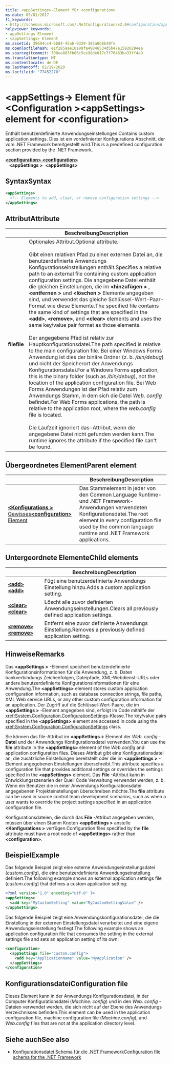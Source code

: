 ```yaml
---
title: <appSettings>-Element für <configuration>
ms.date: 05/01/2017
f1_keywords:
- http://schemas.microsoft.com/.NetConfiguration/v2.0#configuration/appSettings
helpviewer_keywords:
- appSettings Element
- <appSettings> Element
ms.assetid: 39694cc4-6b84-45a6-9329-385a0d8b48fe
ms.openlocfilehash: e1f285aae10a89fa49846534d5b47e15920294ea
ms.sourcegitcommit: 700ea803fb06c5ce98de017c7f76463ba33ff4a9
ms.translationtype: MT
ms.contentlocale: de-DE
ms.lasthandoff: 02/19/2020
ms.locfileid: "77452278"
---
```

# <a name="appsettings-element-for-configuration"></a><span data-ttu-id="44b9e-102">\<appSettings-> Element für \<Configuration ></span><span class="sxs-lookup"><span data-stu-id="44b9e-102">\<appSettings> element for \<configuration></span></span>

<span data-ttu-id="44b9e-103">Enthält benutzerdefinierte Anwendungseinstellungen.</span><span class="sxs-lookup"><span data-stu-id="44b9e-103">Contains custom application settings.</span></span> <span data-ttu-id="44b9e-104">Dies ist ein vordefinierter Konfigurations Abschnitt, der vom .NET Framework bereitgestellt wird.</span><span class="sxs-lookup"><span data-stu-id="44b9e-104">This is a predefined configuration section provided by the .NET Framework.</span></span>

<span data-ttu-id="44b9e-105">[ **\<configuration>** ](../configuration-element.md) </span><span class="sxs-lookup"><span data-stu-id="44b9e-105">[**\<configuration>**](../configuration-element.md) </span></span>  
<span data-ttu-id="44b9e-106">&nbsp;&nbsp; **\<appSettings >**</span><span class="sxs-lookup"><span data-stu-id="44b9e-106">&nbsp;&nbsp;**\<appSettings>**</span></span>

## <a name="syntax"></a><span data-ttu-id="44b9e-107">Syntax</span><span class="sxs-lookup"><span data-stu-id="44b9e-107">Syntax</span></span>

```xml
<appSettings>
  <!-- Elements to add, clear, or remove configuration settings -->
</appSettings>
```

## <a name="attribute"></a><span data-ttu-id="44b9e-108">Attribut</span><span class="sxs-lookup"><span data-stu-id="44b9e-108">Attribute</span></span>

|           | <span data-ttu-id="44b9e-109">Beschreibung</span><span class="sxs-lookup"><span data-stu-id="44b9e-109">Description</span></span> |
| --------- | ----------- |
| <span data-ttu-id="44b9e-110">**file**</span><span class="sxs-lookup"><span data-stu-id="44b9e-110">**file**</span></span>  | <span data-ttu-id="44b9e-111">Optionales Attribut.</span><span class="sxs-lookup"><span data-stu-id="44b9e-111">Optional attribute.</span></span><br><br><span data-ttu-id="44b9e-112">Gibt einen relativen Pfad zu einer externen Datei an, die benutzerdefinierte Anwendungs Konfigurationseinstellungen enthält.</span><span class="sxs-lookup"><span data-stu-id="44b9e-112">Specifies a relative path to an external file containing custom application configuration settings.</span></span> <span data-ttu-id="44b9e-113">Die angegebene Datei enthält die gleichen Einstellungen, die im **\<hinzufügen >** , **\<entfernen >** und **\<löschen >** Elemente angegeben sind, und verwendet das gleiche Schlüssel-Wert-Paar-Format wie diese Elemente.</span><span class="sxs-lookup"><span data-stu-id="44b9e-113">The specified file contains the same kind of settings that are specified in the **\<add>**, **\<remove>**, and **\<clear>** elements and uses the same key/value pair format as those elements.</span></span><br><br><span data-ttu-id="44b9e-114">Der angegebene Pfad ist relativ zur Hauptkonfigurationsdatei.</span><span class="sxs-lookup"><span data-stu-id="44b9e-114">The path specified is relative to the main configuration file.</span></span> <span data-ttu-id="44b9e-115">Bei einer Windows Forms Anwendung ist dies der binäre Ordner (z. b. */bin/debug*) und nicht der Speicherort der Anwendungs Konfigurationsdatei.</span><span class="sxs-lookup"><span data-stu-id="44b9e-115">For a Windows Forms application, this is the binary folder (such as */bin/debug*), not the location of the application configuration file.</span></span> <span data-ttu-id="44b9e-116">Bei Web Forms Anwendungen ist der Pfad relativ zum Anwendungs Stamm, in dem sich die Datei *Web. config* befindet.</span><span class="sxs-lookup"><span data-stu-id="44b9e-116">For Web Forms applications, the path is relative to the application root, where the *web.config* file is located.</span></span><br><br><span data-ttu-id="44b9e-117">Die Laufzeit ignoriert das-Attribut, wenn die angegebene Datei nicht gefunden werden kann.</span><span class="sxs-lookup"><span data-stu-id="44b9e-117">The runtime ignores the attribute if the specified file can't be found.</span></span> |

## <a name="parent-element"></a><span data-ttu-id="44b9e-118">Übergeordnetes Element</span><span class="sxs-lookup"><span data-stu-id="44b9e-118">Parent element</span></span>

|     | <span data-ttu-id="44b9e-119">Beschreibung</span><span class="sxs-lookup"><span data-stu-id="44b9e-119">Description</span></span> |
| --- | ----------- |
| [<span data-ttu-id="44b9e-120"> **\<Konfigurations >** Gewisses</span><span class="sxs-lookup"><span data-stu-id="44b9e-120">**\<configuration>** Element</span></span>](../configuration-element.md) | <span data-ttu-id="44b9e-121">Das Stammelement in jeder von den Common Language Runtime- und .NET Framework-Anwendungen verwendeten Konfigurationsdatei.</span><span class="sxs-lookup"><span data-stu-id="44b9e-121">The root element in every configuration file used by the common language runtime and .NET Framework applications.</span></span> |

## <a name="child-elements"></a><span data-ttu-id="44b9e-122">Untergeordnete Elemente</span><span class="sxs-lookup"><span data-stu-id="44b9e-122">Child elements</span></span>

|     | <span data-ttu-id="44b9e-123">Beschreibung</span><span class="sxs-lookup"><span data-stu-id="44b9e-123">Description</span></span> |
| --- | ----------- |
| [<span data-ttu-id="44b9e-124"> **\<add>** </span><span class="sxs-lookup"><span data-stu-id="44b9e-124">**\<add>**</span></span>](add-element-for-appsettings.md) | <span data-ttu-id="44b9e-125">Fügt eine benutzerdefinierte Anwendungs Einstellung hinzu.</span><span class="sxs-lookup"><span data-stu-id="44b9e-125">Adds a custom application setting.</span></span> |
| [<span data-ttu-id="44b9e-126"> **\<clear>** </span><span class="sxs-lookup"><span data-stu-id="44b9e-126">**\<clear>**</span></span>](clear-element-for-appsettings.md) | <span data-ttu-id="44b9e-127">Löscht alle zuvor definierten Anwendungseinstellungen.</span><span class="sxs-lookup"><span data-stu-id="44b9e-127">Clears all previously defined application settings.</span></span> |
| [<span data-ttu-id="44b9e-128"> **\<remove>** </span><span class="sxs-lookup"><span data-stu-id="44b9e-128">**\<remove>**</span></span>](remove-element-for-appsettings.md) | <span data-ttu-id="44b9e-129">Entfernt eine zuvor definierte Anwendungs Einstellung.</span><span class="sxs-lookup"><span data-stu-id="44b9e-129">Removes a previously defined application setting.</span></span> |

## <a name="remarks"></a><span data-ttu-id="44b9e-130">Hinweise</span><span class="sxs-lookup"><span data-stu-id="44b9e-130">Remarks</span></span>

<span data-ttu-id="44b9e-131">Das **\<appSettings >** -Element speichert benutzerdefinierte Konfigurationsinformationen für die Anwendung, z. b. Daten bankverbindungs Zeichenfolgen, Dateipfade, XML-Webdienst-URLs oder andere benutzerdefinierte Konfigurationsinformationen für eine Anwendung.</span><span class="sxs-lookup"><span data-stu-id="44b9e-131">The **\<appSettings>** element stores custom application configuration information, such as database connection strings, file paths, XML Web service URLs, or any other custom configuration information for an application.</span></span> <span data-ttu-id="44b9e-132">Der Zugriff auf die Schlüssel-Wert-Paare, die im **\<appSettings >** -Element angegeben sind, erfolgt im Code mithilfe der <xref:System.Configuration.ConfigurationSettings>-Klasse.</span><span class="sxs-lookup"><span data-stu-id="44b9e-132">The key/value pairs specified in the **\<appSettings>** element are accessed in code using the <xref:System.Configuration.ConfigurationSettings> class.</span></span>

<span data-ttu-id="44b9e-133">Sie können das file-Attribut im **\<appSettings->** Element der *Web. config* - **Datei** und der Anwendungs Konfigurationsdatei verwenden.</span><span class="sxs-lookup"><span data-stu-id="44b9e-133">You can use the **file** attribute in the **\<appSettings>** element of the *Web.config* and application configuration files.</span></span> <span data-ttu-id="44b9e-134">Dieses Attribut gibt eine Konfigurationsdatei an, die zusätzliche Einstellungen bereitstellt oder die im **\<appSettings >** -Element angegebenen Einstellungen überschreibt.</span><span class="sxs-lookup"><span data-stu-id="44b9e-134">This attribute specifies a configuration file that provides additional settings or overrides the settings specified in the **\<appSettings>** element.</span></span> <span data-ttu-id="44b9e-135">Das **File** -Attribut kann in Entwicklungsszenarien der Quell Code Verwaltung verwendet werden, z. b. Wenn ein Benutzer die in einer Anwendungs Konfigurationsdatei angegebenen Projekteinstellungen überschreiben möchte.</span><span class="sxs-lookup"><span data-stu-id="44b9e-135">The **file** attribute can be used in source control team development scenarios, such as when a user wants to override the project settings specified in an application configuration file.</span></span>

<span data-ttu-id="44b9e-136">Konfigurationsdateien, die durch das **File** -Attribut angegeben werden, müssen über einen Stamm Knoten **\<appSettings >** anstelle **\<Konfigurations >** verfügen.</span><span class="sxs-lookup"><span data-stu-id="44b9e-136">Configuration files specified by the **file** attribute must have a root node of **\<appSettings>** rather than **\<configuration>**.</span></span>

## <a name="example"></a><span data-ttu-id="44b9e-137">Beispiel</span><span class="sxs-lookup"><span data-stu-id="44b9e-137">Example</span></span>

<span data-ttu-id="44b9e-138">Das folgende Beispiel zeigt eine externe Anwendungseinstellungsdatei (*custom.config*), die eine benutzerdefinierte Anwendungseinstellung definiert.</span><span class="sxs-lookup"><span data-stu-id="44b9e-138">The following example shows an external application settings file (*custom.config*) that defines a custom application setting:</span></span>

```xml
<?xml version="1.0" encoding="utf-8" ?>
<appSettings>
  <add key="MyCustomSetting" value="MyCustomSettingValue" />
</appSettings>
```

<span data-ttu-id="44b9e-139">Das folgende Beispiel zeigt eine Anwendungskonfigurationsdatei, die die Einstellung in der externen Einstellungsdatei verarbeitet und eine eigene Anwendungseinstellung festlegt.</span><span class="sxs-lookup"><span data-stu-id="44b9e-139">The following example shows an application configuration file that consumes the setting in the external settings file and sets an application setting of its own:</span></span>

```xml
<configuration>
  <appSettings file="custom.config">
    <add key="ApplicationName" value="MyApplication" />
  </appSettings>
</configuration>
```

## <a name="configuration-file"></a><span data-ttu-id="44b9e-140">Konfigurationsdatei</span><span class="sxs-lookup"><span data-stu-id="44b9e-140">Configuration file</span></span>

<span data-ttu-id="44b9e-141">Dieses Element kann in der Anwendungs Konfigurationsdatei, in der Computer Konfigurationsdatei (*Machine. config*) und in den *Web. config* -Dateien verwendet werden, die sich nicht auf der Ebene des Anwendungs Verzeichnisses befinden.</span><span class="sxs-lookup"><span data-stu-id="44b9e-141">This element can be used in the application configuration file, machine configuration file (*Machine.config*), and *Web.config* files that are not at the application directory level.</span></span>

## <a name="see-also"></a><span data-ttu-id="44b9e-142">Siehe auch</span><span class="sxs-lookup"><span data-stu-id="44b9e-142">See also</span></span>

- [<span data-ttu-id="44b9e-143">Konfigurationsdatei Schema für die .NET Framework</span><span class="sxs-lookup"><span data-stu-id="44b9e-143">Configuration file schema for the .NET Framework</span></span>](../index.md)
